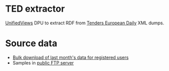# TED extractor

[UnifiedViews](https://github.com/UnifiedViews/Core) DPU to extract RDF from [Tenders European Daily](http://ted.europa.eu/) XML dumps.

# Source data

* [Bulk download of last month's data for registered users](https://twitter.com/EUTenders/status/442235852916539393)
* Samples in [public FTP server](ftp://ted.europa.eu/)

